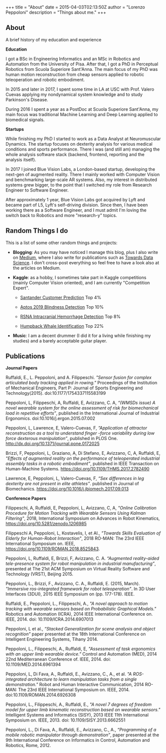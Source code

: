 +++
title = "About"
date = 2015-04-03T02:13:50Z
author = "Lorenzo Peppoloni"
description = "Things about me."
+++

## About

A brief history of my education and experience

**Education**

I got a BSc in Engineering Informatics and an MSc in Robotics and Automation from the University of Pisa. After that, I got a PhD in Perceptual Robotics from Scuola Superiore Sant'Anna. The main focus of my PhD was human motion reconstruction from cheap sensors applied to robotic teleoperation and robotic embodiment.

In 2015 and later in 2017, I spent some time in LA at USC with Prof. Valero Cuevas applying my nondynamical system knowledge and to study Parkinson's Disease.  

During 2016 I spent a year as a PostDoc at Scuola Superiore Sant'Anna, my main focus was traditional Machine Learning and Deep Learning applied to biomedical signals. 

**Startups**

While finishing my PhD I started to work as a Data Analyst at Neuromuscular Dynamics. The startup focuses on dexterity analysis for various medical conditions and sports performance. There I was (and still am) managing the whole analysis software stack (backend, frontend, reporting and the analysis itself).

In 2017 I joined Blue Vision Labs, a London-based startup, developing the next-gen of augmented reality. There I mainly worked with Computer Vision and benchmarking large-scale AR systems. Also, my interest in distributed systems grew bigger, to the point that I switched my role from Research Engineer to Software Engineer. 

After approximately 1 year, Blue Vision Labs got acquired by Lyft and became part of L5, Lyft's self-driving division. Since then, I have been working there as a Software Engineer, and I must admit I'm loving the switch back to Robotics and more "research-y" topics.


## Random Things I do

This is a list of some other random things and projects:

* **Blogging**: As you may have noticed I manage this blog, plus I also write on [Medium](https://medium.com/@l.peppoloni), where I also write for publications such as [Towards Data Science](https://towardsdatascience.com/). I don't cross-post everything so feel free to have a look also at the articles on Medium.

* **Kaggle**: as a hobby, I sometimes take part in Kaggle competitions (mainly Computer Vision oriented), and I am currently "Competition Expert".
    - [Santander Customer Prediction](https://www.kaggle.com/c/santander-customer-transaction-prediction) Top 4%

    - [Aptos 2019 Blindness Detection](https://www.kaggle.com/c/aptos2019-blindness-detection) Top 10%

    - [RSNA Intracranial Hemorrhage Detection](https://www.kaggle.com/c/rsna-intracranial-hemorrhage-detection) Top 8%

    - [Humpback Whale Identification](https://www.kaggle.com/c/humpback-whale-identification) Top 22%



* **Music**: I am a decent drummer (I did it for a living while finishing my studies) and a barely acceptable guitar player.


## Publications
**Journal Papers**

Ruffaldi, E., L. Peppoloni, and A. Filippeschi. *"Sensor fusion for complex articulated body tracking applied in rowing."* Proceedings of the Institution of Mechanical Engineers, Part P: Journal of Sports Engineering and Technology(2015). doi:10.1177/1754337115583199


Peppoloni, L, Filippeschi, A, Ruffaldi, E, Avizzano, C. A, *“(WMSDs issue) A novel wearable system for the online assessment of risk for biomechanical load in repetitive efforts”*, published in the International Journal of Industrial Ergonomics. doi:10.1016/j.ergon.2015.07.002


Peppoloni, L, Lawrence, E, Valero-Cuevas, F, *”Application of attractor reconstruction as a tool to understand finger -force variability during low force dexterous manipulation”*, published in PLOS One. http://dx.doi.org/10.1371/journal.pone.0172025


Brizzi, F, Peppoloni, L, Graziano, A, Di Stefano, E, Avizzano, C, A, Ruffaldi, E, *"Effects of augmented reality on the performance of teleoperated industrial assembly tasks in a robotic embodiment”*, published in IEEE Transaction on Human-Machine Systems. https://doi.org/10.1109/THMS.2017.2782490


Lawrence, E, Peppoloni, L, Valero-Cuevas, F, *“Sex differences in leg dexterity are not present in elite athletes”*. published in Journal of Biomechanics. https://doi.org/10.1016/j.jbiomech.2017.09.013


**Conference Papers**

Filippeschi, A, Ruffaldi, E, Peppoloni, L, Avizzano, C, A, *"Online Calibration Procedure for Motion Tracking with Wearable Sensors Using Kalman Filtering"*, 2018, International Symposium on Advances in Robot Kinematics, https://doi.org/10.5281/zenodo.1206985


Filippeschi A, Peppoloni, L, Kostavelis, I, et Al., *"Towards Skills Evaluation of Elderly for Human-Robot Interaction"*, 2018 RO-MAN: The 23rd IEEE International Symposium on. IEEE, https://doi.org/10.1109/ROMAN.2018.8525843.


Peppoloni, L, Ruffaldi, E, Brizzi, F, Avizzano, C. A. *“Augmented reality-aided tele-presence system for robot manipulation in industrial manufacturing”*, presented at The 21st ACM Symposium on Virtual Reality Software and Technology (VRST), Beijing 2015.


Peppoloni, L., Brizzi, F., Avizzano, C. A., Ruffaldi, E. (2015, March). *"Immersive ros-integrated framework for robot teleoperation"*. In 3D User Interfaces (3DUI), 2015 IEEE Symposium on (pp. 177-178). IEEE.


Ruffaldi, E., Peppoloni, L., Filippeschi, A., *"A novel approach to motion tracking with wearable sensors based on Probabilistic Graphical Models."* Robotics and Automation (ICRA), 2014 IEEE International Conference on. IEEE, 2014. doi: 10.1109/ICRA.2014.6907013


Peppoloni, L et al., *“Stacked Generalization for scene analysis and object recognition”* paper presented at the 18th International Conference on Intelligent Engineering Systems, Tihany 2014.


Peppoloni, L., Filippeschi, A., Ruffaldi, E, *"Assessment of task ergonomics with an upper limb wearable device."* Control and Automation (MED), 2014 22nd Mediterranean Conference of. IEEE, 2014. doi: 10.1109/MED.2014.6961394


Peppoloni, L, Di Fava, A., Ruffaldi, E., Avizzano, C., A., et al. *"A ROS-integrated architecture to learn manipulation tasks from a single demonstration."* Robot and Human Interactive Communication, 2014 RO-MAN: The 23rd IEEE International Symposium on. IEEE, 2014. doi:10.1109/ROMAN.2014.6926308


Peppoloni, L., Filippeschi, A., Ruffaldi, E., *"A novel 7 degrees of freedom model for upper limb kinematic reconstruction based on wearable sensors."* Intelligent Systems and Informatics (SISY), 2013 IEEE 11th International Symposium on. IEEE, 2013. doi: 10.1109/SISY.2013.6662551


Peppoloni, L., Di Fava, A., Ruffaldi, E., Avizzano, C., A., *“Programming of a mobile robotic manipulator through demonstration”*, paper presented at the 9th International Conference on Informatics in Control, Automation and Robotics, Rome, 2012.
